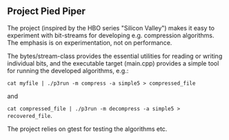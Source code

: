 ## Project Pied Piper
The project (inspired by the HBO series "Silicon Valley") makes it easy to experiment with bit-streams for developing e.g. compression algorithms.
The emphasis is on experimentation, not on performance.

The bytes/stream-class provides the essential utilities for reading or writing individual bits, and the executable target (main.cpp) provides a simple tool for running the developed algorithms, e.g.:

`cat myfile | ./p3run -m compress -a simple5 > compressed_file`

and

`cat compressed_file | ./p3run -m decompress -a simple5 > recovered_file`.

The project relies on gtest for testing the algorithms etc.
